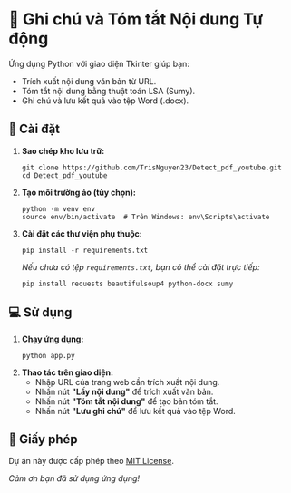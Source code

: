 <h1>📝 Ghi chú và Tóm tắt Nội dung Tự động</h1>

<p>Ứng dụng Python với giao diện Tkinter giúp bạn:</p>
<ul>
  <li>Trích xuất nội dung văn bản từ URL.</li>
  <li>Tóm tắt nội dung bằng thuật toán LSA (Sumy).</li>
  <li>Ghi chú và lưu kết quả vào tệp Word (.docx).</li>
</ul>

<h2>🚀 Cài đặt</h2>
<ol>
  <li><strong>Sao chép kho lưu trữ:</strong>
    <pre><code>git clone https://github.com/TrisNguyen23/Detect_pdf_youtube.git
cd Detect_pdf_youtube</code></pre>
  </li>
  <li><strong>Tạo môi trường ảo (tùy chọn):</strong>
    <pre><code>python -m venv env
source env/bin/activate  # Trên Windows: env\Scripts\activate</code></pre>
  </li>
  <li><strong>Cài đặt các thư viện phụ thuộc:</strong>
    <pre><code>pip install -r requirements.txt</code></pre>
    <p><em>Nếu chưa có tệp <code>requirements.txt</code>, bạn có thể cài đặt trực tiếp:</em></p>
    <pre><code>pip install requests beautifulsoup4 python-docx sumy</code></pre>
  </li>
</ol>

<h2>💻 Sử dụng</h2>
<ol>
  <li><strong>Chạy ứng dụng:</strong>
    <pre><code>python app.py</code></pre>
  </li>
  <li><strong>Thao tác trên giao diện:</strong>
    <ul>
      <li>Nhập URL của trang web cần trích xuất nội dung.</li>
      <li>Nhấn nút <strong>"Lấy nội dung"</strong> để trích xuất văn bản.</li>
      <li>Nhấn nút <strong>"Tóm tắt nội dung"</strong> để tạo bản tóm tắt.</li>
      <li>Nhấn nút <strong>"Lưu ghi chú"</strong> để lưu kết quả vào tệp Word.</li>
    </ul>
  </li>
</ol>

<h2>📄 Giấy phép</h2>
<p>Dự án này được cấp phép theo <a href="LICENSE">MIT License</a>.</p>

<p><em>Cảm ơn bạn đã sử dụng ứng dụng!</em></p>
